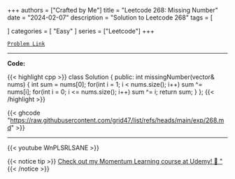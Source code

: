 
+++
authors = ["Crafted by Me"]
title = "Leetcode 268: Missing Number"
date = "2024-02-07"
description = "Solution to Leetcode 268"
tags = [
    
]
categories = [
    "Easy"
]
series = ["Leetcode"]
+++



[`Problem Link`](https://leetcode.com/problems/missing-number/description/)

---

**Code:**

{{< highlight cpp >}}
class Solution {
public:
    int missingNumber(vector<int>& nums) {
        int sum = nums[0];
        for(int i = 1; i < nums.size(); i++)
            sum ^= nums[i];
        for(int i = 0; i <= nums.size(); i++)
            sum ^= i;
        return sum;
    }
};
{{< /highlight >}}

{{< ghcode "https://raw.githubusercontent.com/grid47/list/refs/heads/main/exp/268.md" >}}

---

{{< youtube WnPLSRLSANE >}}

{{< notice tip >}}
[Check out my Momentum Learning course at Udemy! 🚀 "](https://www.udemy.com/course/blind-75-the-data-structures-and-algorithms-essentials/)
{{< /notice >}}

